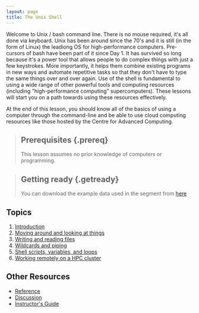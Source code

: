 ```yaml
---
layout: page
title: The Unix Shell
---
```

Welcome to Unix / bash command line. There is no mouse required, it's all done via keyboard. Unix has been around since the 70's and it is still (in the form of Linux) the leadiong OS for high-performance computers. Pre-cursors of bash have been part of it since Day 1. It has survived so long because it's a power tool that allows people to do complex things with just a few keystrokes. More importantly, it helps them combine existing programs in new ways and automate repetitive tasks so that they don't have to type the same things over and over again. Use of the shell is fundamental to using a wide range of other powerful tools and computing resources (including "high-performance computing" supercomputers). These lessons will start you on a path towards using these resources effectively.

At the end of this lesson, you should know all of the basics of using a computer through the command-line and be able to use cloud computing resources like those hosted by the Centre for Advanced Computing.

> ## Prerequisites {.prereq}
>
> This lesson assumes no prior knowledge of computers or programming.

> ## Getting ready {.getready}
>
> You can download the example data used in the segment from [here](https://github.com/Haschmi/2016-10-26-queens-shell-novice/raw/gh-pages/bash-tutorial.tar.gz)

## Topics

1.  [Introduction](00-intro.html)
2.  [Moving around and looking at things](j01-navigation.html)
3.  [Writing and reading files](j02-files.html)
4.  [Wildcards and piping](j03-piping.html)
5.  [Shell scripts, variables, and loops](j04-scripts.html)
6.  [Working remotely on a HPC cluster](j05-hpc.html)

## Other Resources

*   [Reference](reference.html)
*   [Discussion](discussion.html)
*   [Instructor's Guide](instructors.html)
